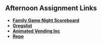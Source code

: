 ## Afternoon Assignment Links

* **[Family Game Night Scoreboard](https://github.com/Anne-Hunt/family-game-night-scoreboard)**
* **[Gregslist](https://github.com/Anne-Hunt/spring24_gregslistMVC-main)**
* **[Animated Vending Inc](https://github.com/Anne-Hunt/Vending-Machine)**
* **[Repo](https://github.com/Anne-Hunt/<ASSIGNMENT_REPO>)**
